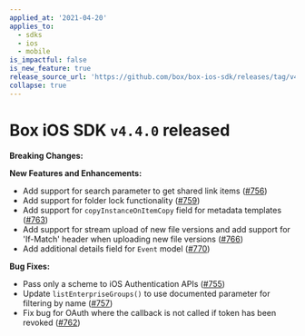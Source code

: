 ```yaml
---
applied_at: '2021-04-20'
applies_to:
  - sdks
  - ios
  - mobile
is_impactful: false
is_new_feature: true
release_source_url: 'https://github.com/box/box-ios-sdk/releases/tag/v4.4.0'
collapse: true
---
```


# Box iOS SDK `v4.4.0` released

**Breaking Changes:**

**New Features and Enhancements:**

* Add support for search parameter to get shared link items ([#756][1])
* Add support for folder lock functionality ([#759][2])
* Add support for `copyInstanceOnItemCopy` field for metadata templates ([#763][3])
* Add support for stream upload of new file versions and add support for 'If-Match' header when uploading new file versions ([#766][4])
* Add additional details field for `Event` model ([#770][5])

**Bug Fixes:**

* Pass only a scheme to iOS Authentication APIs ([#755][6])
* Update `listEnterpriseGroups()` to use documented parameter for filtering by name ([#757][7])
* Fix bug for OAuth where the callback is not called if token has been revoked ([#762][8])

[1]: https://github.com/box/box-ios-sdk/pull/756

[2]: https://github.com/box/box-ios-sdk/pull/759

[3]: https://github.com/box/box-ios-sdk/pull/763

[4]: https://github.com/box/box-ios-sdk/pull/766

[5]: https://github.com/box/box-ios-sdk/pull/770

[6]: https://github.com/box/box-ios-sdk/pull/755

[7]: https://github.com/box/box-ios-sdk/pull/757

[8]: https://github.com/box/box-ios-sdk/pull/762

